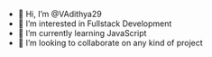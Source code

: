 - 👋 Hi, I’m @VAdithya29
- 👀 I’m interested in Fullstack Development
- 🌱 I’m currently learning JavaScript
- 💞️ I’m looking to collaborate on any kind of project

<!---
VAdithya29/VAdithya29 is a ✨ special ✨ repository because its `README.md` (this file) appears on your GitHub profile.
You can click the Preview link to take a look at your changes.
--->
